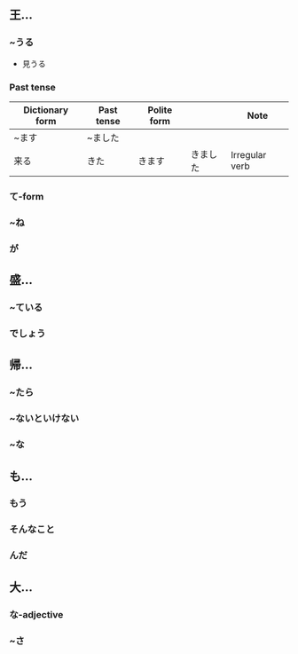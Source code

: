 ## 王...
### ~うる
* 見うる
### Past tense
|Dictionary form|Past tense|Polite form||Note|
|---|---|---|---|---|
|~ます|~ました|||
|来る|きた|きます|きました|Irregular verb|
### て-form
### ~ね
### が
## 盛...
### ~ている
### でしょう
## 帰...
### ~たら
### ~ないといけない
### ~な
## も...
### もう
### そんなこと
### んだ
## 大...
### な-adjective
### ~さ
